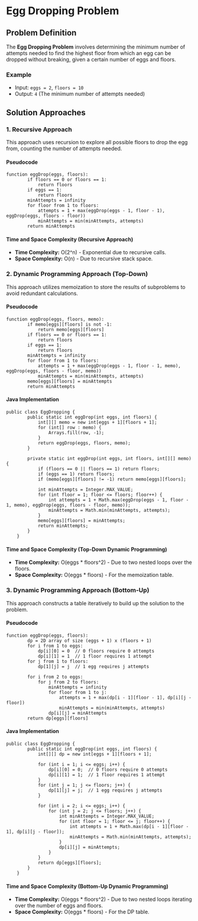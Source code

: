 Egg Dropping Problem
====================

Problem Definition
------------------

The **Egg Dropping Problem** involves determining the minimum number of attempts needed to find the highest floor from which an egg can be dropped without breaking, given a certain number of eggs and floors.

### Example

*   Input: `eggs = 2`, `floors = 10`
*   Output: `4` (The minimum number of attempts needed)

Solution Approaches
-------------------

### 1\. Recursive Approach

This approach uses recursion to explore all possible floors to drop the egg from, counting the number of attempts needed.

#### Pseudocode

    function eggDrop(eggs, floors):
            if floors == 0 or floors == 1:
                return floors
            if eggs == 1:
                return floors
            minAttempts = infinity
            for floor from 1 to floors:
                attempts = 1 + max(eggDrop(eggs - 1, floor - 1), eggDrop(eggs, floors - floor))
                minAttempts = min(minAttempts, attempts)
            return minAttempts
        

#### Time and Space Complexity (Recursive Approach)

*   **Time Complexity:** O(2^n) - Exponential due to recursive calls.
*   **Space Complexity:** O(n) - Due to recursive stack space.

### 2\. Dynamic Programming Approach (Top-Down)

This approach utilizes memoization to store the results of subproblems to avoid redundant calculations.

#### Pseudocode

    function eggDrop(eggs, floors, memo):
            if memo[eggs][floors] is not -1:
                return memo[eggs][floors]
            if floors == 0 or floors == 1:
                return floors
            if eggs == 1:
                return floors
            minAttempts = infinity
            for floor from 1 to floors:
                attempts = 1 + max(eggDrop(eggs - 1, floor - 1, memo), eggDrop(eggs, floors - floor, memo))
                minAttempts = min(minAttempts, attempts)
            memo[eggs][floors] = minAttempts
            return minAttempts
        

#### Java Implementation

    public class EggDropping {
            public static int eggDrop(int eggs, int floors) {
                int[][] memo = new int[eggs + 1][floors + 1];
                for (int[] row : memo) {
                    Arrays.fill(row, -1);
                }
                return eggDrop(eggs, floors, memo);
            }
    
            private static int eggDrop(int eggs, int floors, int[][] memo) {
                if (floors == 0 || floors == 1) return floors;
                if (eggs == 1) return floors;
                if (memo[eggs][floors] != -1) return memo[eggs][floors];
    
                int minAttempts = Integer.MAX_VALUE;
                for (int floor = 1; floor <= floors; floor++) {
                    int attempts = 1 + Math.max(eggDrop(eggs - 1, floor - 1, memo), eggDrop(eggs, floors - floor, memo));
                    minAttempts = Math.min(minAttempts, attempts);
                }
                memo[eggs][floors] = minAttempts;
                return minAttempts;
            }
        }
        

#### Time and Space Complexity (Top-Down Dynamic Programming)

*   **Time Complexity:** O(eggs \* floors^2) - Due to two nested loops over the floors.
*   **Space Complexity:** O(eggs \* floors) - For the memoization table.

### 3\. Dynamic Programming Approach (Bottom-Up)

This approach constructs a table iteratively to build up the solution to the problem.

#### Pseudocode

    function eggDrop(eggs, floors):
            dp = 2D array of size (eggs + 1) x (floors + 1)
            for i from 1 to eggs:
                dp[i][0] = 0  // 0 floors require 0 attempts
                dp[i][1] = 1  // 1 floor requires 1 attempt
            for j from 1 to floors:
                dp[1][j] = j  // 1 egg requires j attempts
    
            for i from 2 to eggs:
                for j from 2 to floors:
                    minAttempts = infinity
                    for floor from 1 to j:
                        attempts = 1 + max(dp[i - 1][floor - 1], dp[i][j - floor])
                        minAttempts = min(minAttempts, attempts)
                    dp[i][j] = minAttempts
            return dp[eggs][floors]
        

#### Java Implementation

    public class EggDropping {
            public static int eggDrop(int eggs, int floors) {
                int[][] dp = new int[eggs + 1][floors + 1];
    
                for (int i = 1; i <= eggs; i++) {
                    dp[i][0] = 0;  // 0 floors require 0 attempts
                    dp[i][1] = 1;  // 1 floor requires 1 attempt
                }
                for (int j = 1; j <= floors; j++) {
                    dp[1][j] = j;  // 1 egg requires j attempts
                }
    
                for (int i = 2; i <= eggs; i++) {
                    for (int j = 2; j <= floors; j++) {
                        int minAttempts = Integer.MAX_VALUE;
                        for (int floor = 1; floor <= j; floor++) {
                            int attempts = 1 + Math.max(dp[i - 1][floor - 1], dp[i][j - floor]);
                            minAttempts = Math.min(minAttempts, attempts);
                        }
                        dp[i][j] = minAttempts;
                    }
                }
                return dp[eggs][floors];
            }
        }
        

#### Time and Space Complexity (Bottom-Up Dynamic Programming)

*   **Time Complexity:** O(eggs \* floors^2) - Due to two nested loops iterating over the number of eggs and floors.
*   **Space Complexity:** O(eggs \* floors) - For the DP table.